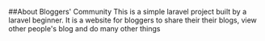 ##About Bloggers' Community
This is a simple laravel project built by a laravel beginner. It is a website for bloggers to share their their blogs, view other people's blog and do many other things